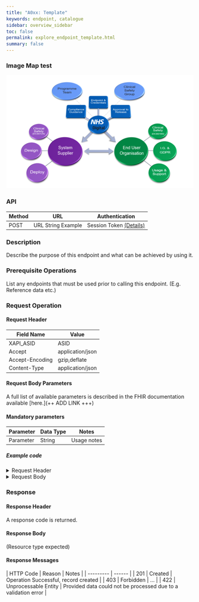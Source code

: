 ```yaml
---
title: "A0xx: Template"
keywords: endpoint, catalogue
sidebar: overview_sidebar
toc: false
permalink: explore_endpoint_template.html
summary: false
---
```

### Image Map test

<img src="images/assure/roles_responsibilities.png" usemap="#image-map">

<map name="image-map">
    <area target="_blank" alt="System Supplier" title="System Supplier" href="https://digital.nhs.uk/data-and-information/information-standards/information-standards-and-data-collections-including-extractions/publications-and-notifications/standards-and-collections/dcb0129-clinical-risk-management-its-application-in-the-manufacture-of-health-it-systems" coords="203,353,60" shape="circle">
    <area target="_blank" alt="End User Org" title="End User Org" href="https://digital.nhs.uk/data-and-information/information-standards/information-standards-and-data-collections-including-extractions/publications-and-notifications/standards-and-collections/dcb0160-clinical-risk-management-its-application-in-the-deployment-and-use-of-health-it-systems" coords="948,350,58" shape="circle">
</map>


### API

| Method | URL | Authentication |
| -------------| --- | ---------------- |
| POST | URL String Example | Session Token [(Details)](develop_business_flow_bf001.html) |

### Description
Describe the purpose of this endpoint and what can be achieved by using it.

### Prerequisite Operations
List any endpoints that must be used prior to calling this endpoint.
(E.g. Reference data etc.)  

### Request Operation

#### Request Header

| Field Name | Value |
| --------- | ---- |
| XAPI_ASID | ASID |
| Accept | application/json |
| Accept-Encoding | gzip,deflate |
| Content-Type | application/json |

#### Request Body Parameters
A full list of available parameters is described in the FHIR documentation available [here.](++ ADD LINK +++)

#### Mandatory parameters

| Parameter | Data Type | Notes |
| --------- | --------- | ----- |
| Parameter | String | Usage notes |

##### Example code

<details><summary>Request Header</summary>
  <br>
  <pre>
  XAPI_ASID:200000000220
  Accept:application/json
  Accept-Encoding:gzip,deflate
  Content-Type:application/json
  </pre>
</details>

<details><summary>Request Body</summary>
<br>
  <p>
    <pre>
      {
          "typeInfo": "uk.nhs.ers.xapi.dto.v1.session.ProfessionalSession",
          "id": "pro-xapi-session_222c42c7-820f-4f9b-92fb-3add4b1db9f7",
          "token": "AQIC5wM2LY4Sfcyw62EbAOsRpdfbGYUOyvkfZ4M6U7W52lM=@AAJTSQACMDE=#",
          "user": {
              "identifier": "555020964101",
              "firstName": "SA Assurance",
              "lastName": "GP-Card",
              "middleName": null,
              "permissions": [
                  {
                      "businessFunction": "REFERRING_CLINICIAN",
                      "orgIdentifier": "R01",
                      "orgName": "NHST_X3"
                  },
                  {
                      "businessFunction": "REFERRING_CLINICIAN_ADMIN",
                      "orgIdentifier": "R01",
                      "orgName": "NHST_X3"
                  },
                  {
                      "businessFunction": "SERVICE_DEFINER",
                      "orgIdentifier": "R01",
                      "orgName": "NHST_X3"
                  },
                  {
                      "businessFunction": "SERVICE_PROVIDER_CLINICIAN",
                      "orgIdentifier": "R01",
                      "orgName": "NHST_X3"
                  },
                  {
                      "businessFunction": "SERVICE_PROVIDER_CLINICIAN_ADMIN",
                      "orgIdentifier": "R01",
                      "orgName": "NHST_X3"
                  }
              ]
          },
          "permission": null
      }

    </pre>
  </p>
</details>

### Response

#### Response Header
A response code is returned.

#### Response Body
(Resource type expected)

#### Response Messages

| HTTP Code | Reason | Notes |
| --------- | ------ |
| 201 | Created | Operation Successful, record created  |
| 403 | Forbidden | ... |
| 422 | Unprocessable Entity | Provided data could not be processed due to a validation error |
